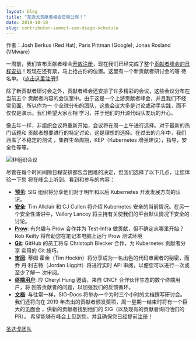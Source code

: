 ```yaml
---
layout: blog
title: "圣迭戈贡献者峰会日程公布！"
date: 2019-10-10
slug: contributor-summit-san-diego-schedule
---
```


<!--
layout: blog
title: "Contributor Summit San Diego Schedule Announced!"
date: 2019-10-10
slug: contributor-summit-san-diego-schedule
-->
<!--
Authors: Josh Berkus (Red Hat), Paris Pittman (Google), Jonas Rosland (VMware)
-->

作者：Josh Berkus (Red Hat), Paris Pittman (Google), Jonas Rosland (VMware)

<!--
tl;dr A week ago we announced that [registration is open][reg] for the contributor
summit , and we're now live with [the full Contributor Summit schedule!][schedule]
Grab your spot while tickets are still available. There is currently a waitlist
for new contributor workshop.  ([Register here!][reg])
-->

一周前，我们宣布贡献者峰会[开放注册][reg]，现在我们已经完成了整个[贡献者峰会的日
程安排][schedule]！趁现在还有票，马上抢占你的位置。这里有一个新贡献者研讨会的等
待名单。 ([点击这里注册!][reg])

<!--
There are many great sessions planned for the Contributor Summit, spread across
five rooms of current contributor content in addition to the new contributor
workshops. Since this is an upstream contributor summit and we don't often meet,
being a globally distributed team, most of these sessions are discussions or
hands-on labs, not just presentations.  We want folks to learn and have a
good time meeting their OSS teammates.
-->

除了新贡献者研讨会之外，贡献者峰会还安排了许多精彩的会议，这些会议分布在当前五个
贡献者内容的会议室中。由于这是一个上游贡献者峰会，并且我们不经常见面，所以作为一
个全球分布的团队，这些会议大多是讨论或动手实践，而不仅仅是演示。我们希望大家互相
学习，并于他们的开源代码队友玩的开心。

<!--
Unconference tracks are returning from last year with sessions to be chosen
Monday morning. These are ideal for the latest hot topics and specific
discussions that contributors want to have. In previous years, we've covered
flaky tests, cluster lifecycle, KEPs (Kubernetes Enhancement Proposals), mentoring,
security, and more.
-->

像去年一样，非组织会议将重新开始，会议将在周一上午进行选择。对于最新的热门话题和
贡献者想要进行的特定讨论，这是理想的选择。在过去的几年中，我们涵盖了不稳定的测试
，集群生命周期，KEP（Kubernetes 增强建议），指导，安全性等等。

<!--
![Unconference](/images/blog/2019-10-10-contributor-summit-san-diego-schedule/DSCF0806.jpg)
-->

![非组织会议](/images/blog/2019-10-10-contributor-summit-san-diego-schedule/DSCF0806.jpg)

<!--
While the schedule contains difficult decisions in every timeslot, we've picked
a few below to give you a taste of what you'll hear, see, and participate in, at
the summit:
-->

尽管在每个时间间隙日程安排都包含困难的决定，但我们选择了以下几点，让您体验一下您
将在峰会上听到、看到和参与的内容：

<!--
* **[Vision]**: SIG-Architecture will be sharing their vision of where we're going
  with Kubernetes development for the next year and beyond.
* **[Security]**: Tim Allclair and CJ Cullen will present on the current state of
  Kubernetes security. In another security talk, Vallery Lancey will lead a
  discussion about making our platform secure by default.
* **[Prow]**: Interested in working with Prow and contributing to Test-Infra, but
  not sure where to start?  Rob Keilty will help you get a Prow test environment
  running on your laptop.
* **[Git]**: Staff from GitHub will be collaborating with Christoph Blecker to share
  practical Git tips for Kubernetes contributors.
* **[Reviewing]**: Tim Hockin will share the secrets of becoming a great code
  reviewer, and Jordan Liggitt will conduct a live API review so that you can do
  one, or at least pass one.
* **[End Users]**: Several end users from the CNCF partner ecosystem, invited by
  Cheryl Hung, will hold a Q&A with contributors to strengthen our feedback loop.
* **[Docs]**: As always, SIG-Docs will run a three-hour contributing-to-documentation
  workshop.
-->

- **[预见]**: SIG 组织将分享他们对于明年和以后 Kubernetes 开发发展方向的认识。
- **[安全]**: Tim Allclair 和 CJ Cullen 将介绍 Kubernetes 安全的当前情况。在另一
  个安全性演讲中，Vallery Lancey 将主持有关使我们的平台默认情况下安全的讨论。
- **[Prow]**: 有兴趣与 Prow 合作并为 Test-Infra 做贡献，但不确定从哪里开始？ Rob
  Keilty 将帮助您在笔记本电脑上运行 Prow 测试环境
- **[Git]**: GitHub 的员工将与 Christoph Blecker 合作，为 Kubernetes 贡献者分享
  实用的 Git 技巧。
- **[审阅]**: 蒂姆·霍金（Tim Hockin）将分享成为一名出色的代码审阅者的秘密，而乔
  丹·利吉特（Jordan Liggitt）将进行实时 API 审阅，以便您可以进行一次或至少了解一
  次审阅。
- **[终端用户]**: 应 Cheryl Hung 邀请，来自 CNCF 合作伙伴生态的数个终端用户，将
  回答贡献者的问题，以加强我们的反馈循环。
- **[文档]**: 与往常一样，SIG-Docs 将举办一个为时三个小时的文档撰写研讨会。
  <!--
  We're also giving out awards to contributors who distinguished themselves in 2019,
  and there will be a huge Meet & Greet for new contributors to find their SIG
  (and for existing contributors to ask about their PRs) at the end of the day on
  Monday.
  -->
  我们还将向在 2019 年杰出的贡献者颁发奖项，周一星期一结束时将有一个巨大的见面会
  ，供新的贡献者找到他们的 SIG（以及现有的贡献者询问他们的 PR）。
  <!--
  Hope to see you all there, and [make sure you register!][reg]
  -->
  希望能够在峰会上见到您，并且确保您已经提前[注册][reg]！

<!--
[San Diego team][team]
-->

[圣迭戈团队][team]

[reg]:
  https://events19.linuxfoundation.org/events/kubernetes-contributor-summit-north-america-2019/register/
[schedule]:
  https://events19.linuxfoundation.org/events/kubernetes-contributor-summit-north-america-2019/program/schedule/
[预见]: https://sched.co/VvMc
[安全]: https://sched.co/VvMj
[prow]: https://sched.co/Vv6Z
[git]: https://sched.co/VvNa
[审阅]: https://sched.co/VutA
[终端用户]: https://sched.co/VvNJ
[文档]: https://sched.co/Vux2
[team]: http://git.k8s.io/community/events/events-team
